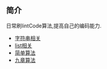 ## 简介

日常刷lintCode算法,提高自己的编码能力.

- [字符串相关](./src/string)
- [list相关](./src.list)
- [简单算法](./src/simple)
- [九章算法](./src/jiuzhang)

